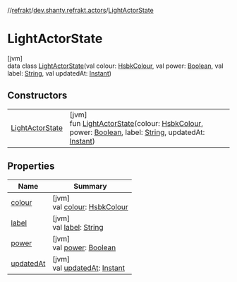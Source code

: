 //[refrakt](../../../index.md)/[dev.shanty.refrakt.actors](../index.md)/[LightActorState](index.md)

# LightActorState

[jvm]\
data class [LightActorState](index.md)(val colour: [HsbkColour](../../dev.shanty.refrakt.models/-hsbk-colour/index.md), val power: [Boolean](https://kotlinlang.org/api/latest/jvm/stdlib/kotlin/-boolean/index.html), val label: [String](https://kotlinlang.org/api/latest/jvm/stdlib/kotlin/-string/index.html), val updatedAt: [Instant](https://docs.oracle.com/javase/8/docs/api/java/time/Instant.html))

## Constructors

| | |
|---|---|
| [LightActorState](-light-actor-state.md) | [jvm]<br>fun [LightActorState](-light-actor-state.md)(colour: [HsbkColour](../../dev.shanty.refrakt.models/-hsbk-colour/index.md), power: [Boolean](https://kotlinlang.org/api/latest/jvm/stdlib/kotlin/-boolean/index.html), label: [String](https://kotlinlang.org/api/latest/jvm/stdlib/kotlin/-string/index.html), updatedAt: [Instant](https://docs.oracle.com/javase/8/docs/api/java/time/Instant.html)) |

## Properties

| Name | Summary |
|---|---|
| [colour](colour.md) | [jvm]<br>val [colour](colour.md): [HsbkColour](../../dev.shanty.refrakt.models/-hsbk-colour/index.md) |
| [label](label.md) | [jvm]<br>val [label](label.md): [String](https://kotlinlang.org/api/latest/jvm/stdlib/kotlin/-string/index.html) |
| [power](power.md) | [jvm]<br>val [power](power.md): [Boolean](https://kotlinlang.org/api/latest/jvm/stdlib/kotlin/-boolean/index.html) |
| [updatedAt](updated-at.md) | [jvm]<br>val [updatedAt](updated-at.md): [Instant](https://docs.oracle.com/javase/8/docs/api/java/time/Instant.html) |
